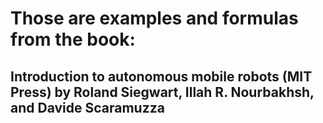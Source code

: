 # Those are examples and formulas from the book:

## Introduction to autonomous mobile robots (MIT Press) by Roland Siegwart, Illah R. Nourbakhsh, and Davide Scaramuzza
